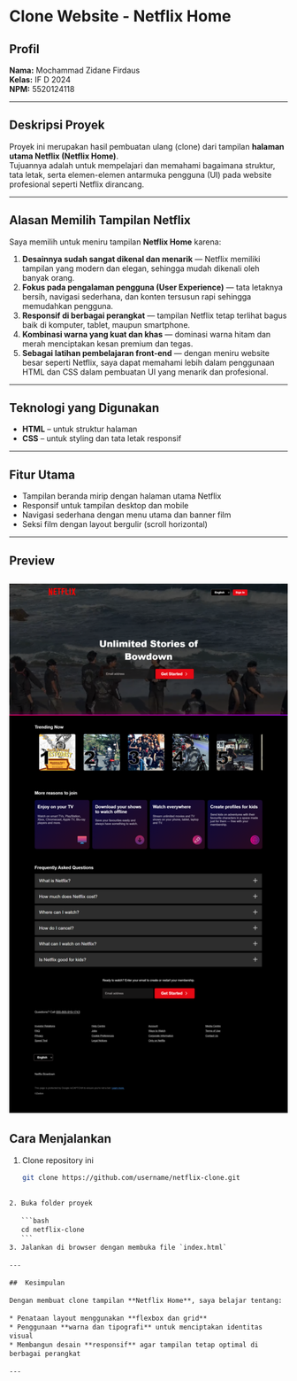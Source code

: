 #  Clone Website - Netflix Home

##  Profil
**Nama:** Mochammad Zidane Firdaus  
**Kelas:** IF D 2024  
**NPM:** 5520124118  

---

##  Deskripsi Proyek
Proyek ini merupakan hasil pembuatan ulang (clone) dari tampilan **halaman utama Netflix (Netflix Home)**.  
Tujuannya adalah untuk mempelajari dan memahami bagaimana struktur, tata letak, serta elemen-elemen antarmuka pengguna (UI) pada website profesional seperti Netflix dirancang.

---

##  Alasan Memilih Tampilan Netflix
Saya memilih untuk meniru tampilan **Netflix Home** karena:

1. **Desainnya sudah sangat dikenal dan menarik** — Netflix memiliki tampilan yang modern dan elegan, sehingga mudah dikenali oleh banyak orang.
2. **Fokus pada pengalaman pengguna (User Experience)** — tata letaknya bersih, navigasi sederhana, dan konten tersusun rapi sehingga memudahkan pengguna.
3. **Responsif di berbagai perangkat** — tampilan Netflix tetap terlihat bagus baik di komputer, tablet, maupun smartphone.
4. **Kombinasi warna yang kuat dan khas** — dominasi warna hitam dan merah menciptakan kesan premium dan tegas.
5. **Sebagai latihan pembelajaran front-end** — dengan meniru website besar seperti Netflix, saya dapat memahami lebih dalam penggunaan HTML dan CSS dalam pembuatan UI yang menarik dan profesional.

---

##  Teknologi yang Digunakan
- **HTML** – untuk struktur halaman  
- **CSS** – untuk styling dan tata letak responsif  
---

##  Fitur Utama
- Tampilan beranda mirip dengan halaman utama Netflix  
- Responsif untuk tampilan desktop dan mobile  
- Navigasi sederhana dengan menu utama dan banner film  
- Seksi film dengan layout bergulir (scroll horizontal)  

---

##  Preview
![Preview Website](./preview.png)
---

##  Cara Menjalankan
1. Clone repository ini  
   ```bash
   git clone https://github.com/username/netflix-clone.git
````

2. Buka folder proyek

   ```bash
   cd netflix-clone
   ```
3. Jalankan di browser dengan membuka file `index.html`

---

##  Kesimpulan

Dengan membuat clone tampilan **Netflix Home**, saya belajar tentang:

* Penataan layout menggunakan **flexbox dan grid**
* Penggunaan **warna dan tipografi** untuk menciptakan identitas visual
* Membangun desain **responsif** agar tampilan tetap optimal di berbagai perangkat

---


